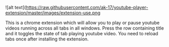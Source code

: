 ![alt text](https://raw.githubusercontent.com/ak-17/youtube-player-extension/master/images/extension-use.png

This is a chrome extension which will allow you to play or pause youtube videos running across all tabs in all windows. Press the row containing title and it toggles the state of tab playing youtube video. You need to reload tabs once after installing the extension.